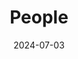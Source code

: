 ---
title: People
date: 2024-07-03
type: landing
sections:
  - block: markdown
    content:
      title: The Team
      text: |
        <link rel="stylesheet" href="https://cdnjs.cloudflare.com/ajax/libs/font-awesome/5.15.3/css/all.min.css">
        <style>
          .container {
            display: flex;
            flex-wrap: wrap;
            gap: 20px;
            justify-content: flex-start;
          }
          .person {
            flex: 1 1 calc(20% - 20px);
            max-width: calc(20% - 20px);
            display: flex;
            flex-direction: column;
            align-items: center;
            text-align: center;
            margin-bottom: 20px;
          }
          .person img {
            width: 150px;
            height: 150px;
            object-fit: cover;
            border-radius: 50%;
            margin-bottom: 10px;
          }
          .person p {
            margin: 0;
          }
          .person .name {
            font-size: 14px;
          }
          .person .details {
            font-size: 12px;
          }
          .person .email, .person .scholar {
            display: flex;
            align-items: center;
            justify-content: center;
            margin-top: 5px;
            cursor: pointer;
          }
          .person .email .fa-envelope, .person .scholar .fa-graduation-cap {
            margin-right: 5px;
          }
          .person .email span, .person .scholar span {
            display: none;
            font-size: 12px;
          }
          .person .email:hover span, .person .scholar:hover span {
            display: inline;
          }
          .person a {
            text-decoration: none;
            color: inherit;
          }
          .person a:hover {
            text-decoration: underline;
          }
          @media (max-width: 1200px) {
            .person {
              flex: 1 1 calc(25% - 20px);
              max-width: calc(25% - 20px);
            }
          }
          @media (max-width: 992px) {
            .person {
              flex: 1 1 calc(33.33% - 20px);
              max-width: calc(33.33% - 20px);
            }
          }
          @media (max-width: 768px) {
            .person {
              flex: 1 1 calc(50% - 20px);
              max-width: calc(50% - 20px);
            }
          }
          @media (max-width: 576px) {
            .person {
              flex: 1 1 100%;
              max-width: 100%;
            }
          }
        </style>
        <script>
          function copyToClipboard(email) {
            navigator.clipboard.writeText(email).then(function() {
              alert('Email copied to clipboard: ' + email);
            }, function(err) {
              console.error('Could not copy text: ', err);
            });
          }
        </script>

        <div class="group-photo">
          <img src="/images/红林花海_2024.9.18.jpg?fm=webp" alt="Group Photo 2">
        </div>

        ---

        ## Principle Investigator

        <div class="container">
          {{ range .Site.Data.people.principle_investigator }}
          <div class="person">
            <a href="/people/{{ .folder }}/"><img src="/people/{{ .folder }}/avatar.jpg" alt="{{ .name }}"></a>
            <p class="name"><a href="/people/{{ .folder }}/">{{ .name }}</a></p>
            <p class="details">{{ .role }}</p>
            {{ if .email }}
            <div class="email" onclick="copyToClipboard('{{ .email }}')">
              <i class="fas fa-envelope"></i><span>{{ .email }}</span>
            </div>
            {{ end }}
            {{ if .scholar }}
            <div class="scholar" onclick="window.open('{{ .scholar }}')">
              <i class="fas fa-graduation-cap"></i><span>Google Scholar</span>
            </div>
            {{ end }}
          </div>
          {{ end }}
        </div>

        ---

        ## Graduate Students

        <div class="container">
          {{ range .Site.Data.people.graduate_students }}
          <div class="person">
            <a href="/people/{{ .folder }}/"><img src="/people/{{ .folder }}/avatar.jpg" alt="{{ .name }}"></a>
            <p class="name"><a href="/people/{{ .folder }}/">{{ .name }}</a></p>
            <p class="details">{{ .role }}</p>
            {{ if .email }}
            <div class="email" onclick="copyToClipboard('{{ .email }}')">
              <i class="fas fa-envelope"></i><span>{{ .email }}</span>
            </div>
            {{ end }}
            {{ if .scholar }}
            <div class="scholar" onclick="window.open('{{ .scholar }}')">
              <i class="fas fa-graduation-cap"></i><span>Google Scholar</span>
            </div>
            {{ end }}
          </div>
          {{ end }}
        </div>

        ---

        ## Undergraduate Students

        <table style="width:100%; border-collapse: collapse; border: none;">
          {{ range .Site.Data.people.undergraduate_students }}
          <tr>
            <td style="width: 20%; padding: 8px; vertical-align: middle;">{{ .name }}</td>
            <td style="width: 35%; padding: 8px; vertical-align: middle;">{{ .role }}</td>
            <td style="width: 45%; padding: 8px; vertical-align: middle;"></td>
          </tr>
          {{ end }}
        </table>

        ---

        ## Alumni

        <table style="width:100%; border-collapse: collapse; border: none;">
          {{ range .Site.Data.people.alumni }}
          <tr>
            <td style="width: 20%; padding: 8px; vertical-align: middle;">{{ .name }}</td>
            <td style="width: 35%; padding: 8px; vertical-align: middle;">{{ .role }}</td>
            <td style="width: 45%; padding: 8px; vertical-align: middle;">{{ .current }}</td>
          </tr>
          {{ end }}
        </table>

        ---
        <div class="group-photo">
          <img src="/images/9_课题组合照_2024.jpg?fm=webp" alt="Group Photo 1">
        </div>
---